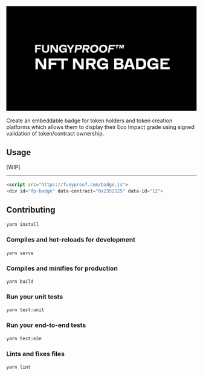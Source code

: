 
![FungyProof Badge](banner.jpg)

Create an embeddable badge for token holders and token creation platforms which allows them to display their Eco Impact grade using signed validation of token/contract ownership.

## Usage

[WIP]

---

```html
<script src="https://funyproof.com/badge.js">
<div id="fp-badge" data-contract="0x2352525" data-id="12">
```


## Contributing
```
yarn install
```

### Compiles and hot-reloads for development
```
yarn serve
```

### Compiles and minifies for production
```
yarn build
```

### Run your unit tests
```
yarn test:unit
```

### Run your end-to-end tests
```
yarn test:e2e
```

### Lints and fixes files
```
yarn lint
```
